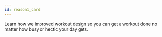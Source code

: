 ```yaml
---
id: reason1_card
---
```


Learn how we improved workout design so you can get a workout done no matter how busy or hectic your day gets.

